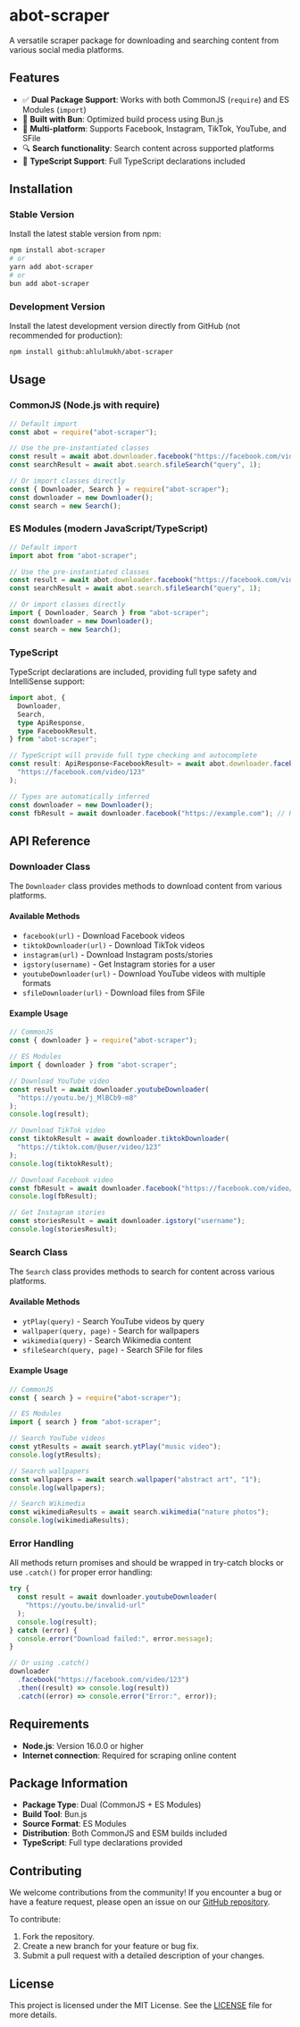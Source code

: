 # abot-scraper

A versatile scraper package for downloading and searching content from various social media platforms.

## Features

- ✅ **Dual Package Support**: Works with both CommonJS (`require`) and ES Modules (`import`)
- 🚀 **Built with Bun**: Optimized build process using Bun.js
- 📱 **Multi-platform**: Supports Facebook, Instagram, TikTok, YouTube, and SFile
- 🔍 **Search functionality**: Search content across supported platforms
- 📝 **TypeScript Support**: Full TypeScript declarations included

## Installation

### Stable Version

Install the latest stable version from npm:

```bash
npm install abot-scraper
# or
yarn add abot-scraper
# or
bun add abot-scraper
```

### Development Version

Install the latest development version directly from GitHub (not recommended for production):

```bash
npm install github:ahlulmukh/abot-scraper
```

## Usage

### CommonJS (Node.js with require)

```javascript
// Default import
const abot = require("abot-scraper");

// Use the pre-instantiated classes
const result = await abot.downloader.facebook("https://facebook.com/video/123");
const searchResult = await abot.search.sfileSearch("query", 1);

// Or import classes directly
const { Downloader, Search } = require("abot-scraper");
const downloader = new Downloader();
const search = new Search();
```

### ES Modules (modern JavaScript/TypeScript)

```javascript
// Default import
import abot from "abot-scraper";

// Use the pre-instantiated classes
const result = await abot.downloader.facebook("https://facebook.com/video/123");
const searchResult = await abot.search.sfileSearch("query", 1);

// Or import classes directly
import { Downloader, Search } from "abot-scraper";
const downloader = new Downloader();
const search = new Search();
```

### TypeScript

TypeScript declarations are included, providing full type safety and IntelliSense support:

```typescript
import abot, {
  Downloader,
  Search,
  type ApiResponse,
  type FacebookResult,
} from "abot-scraper";

// TypeScript will provide full type checking and autocomplete
const result: ApiResponse<FacebookResult> = await abot.downloader.facebook(
  "https://facebook.com/video/123"
);

// Types are automatically inferred
const downloader = new Downloader();
const fbResult = await downloader.facebook("https://example.com"); // Return type is known
```

## API Reference

### Downloader Class

The `Downloader` class provides methods to download content from various platforms.

#### Available Methods

- `facebook(url)` - Download Facebook videos
- `tiktokDownloader(url)` - Download TikTok videos
- `instagram(url)` - Download Instagram posts/stories
- `igstory(username)` - Get Instagram stories for a user
- `youtubeDownloader(url)` - Download YouTube videos with multiple formats
- `sfileDownloader(url)` - Download files from SFile

#### Example Usage

```javascript
// CommonJS
const { downloader } = require("abot-scraper");

// ES Modules
import { downloader } from "abot-scraper";

// Download YouTube video
const result = await downloader.youtubeDownloader(
  "https://youtu.be/j_MlBCb9-m8"
);
console.log(result);

// Download TikTok video
const tiktokResult = await downloader.tiktokDownloader(
  "https://tiktok.com/@user/video/123"
);
console.log(tiktokResult);

// Download Facebook video
const fbResult = await downloader.facebook("https://facebook.com/video/123");
console.log(fbResult);

// Get Instagram stories
const storiesResult = await downloader.igstory("username");
console.log(storiesResult);
```

### Search Class

The `Search` class provides methods to search for content across various platforms.

#### Available Methods

- `ytPlay(query)` - Search YouTube videos by query
- `wallpaper(query, page)` - Search for wallpapers
- `wikimedia(query)` - Search Wikimedia content
- `sfileSearch(query, page)` - Search SFile for files

#### Example Usage

```javascript
// CommonJS
const { search } = require("abot-scraper");

// ES Modules
import { search } from "abot-scraper";

// Search YouTube videos
const ytResults = await search.ytPlay("music video");
console.log(ytResults);

// Search wallpapers
const wallpapers = await search.wallpaper("abstract art", "1");
console.log(wallpapers);

// Search Wikimedia
const wikimediaResults = await search.wikimedia("nature photos");
console.log(wikimediaResults);
```

### Error Handling

All methods return promises and should be wrapped in try-catch blocks or use `.catch()` for proper error handling:

```javascript
try {
  const result = await downloader.youtubeDownloader(
    "https://youtu.be/invalid-url"
  );
  console.log(result);
} catch (error) {
  console.error("Download failed:", error.message);
}

// Or using .catch()
downloader
  .facebook("https://facebook.com/video/123")
  .then((result) => console.log(result))
  .catch((error) => console.error("Error:", error));
```

## Requirements

- **Node.js**: Version 16.0.0 or higher
- **Internet connection**: Required for scraping online content

## Package Information

- **Package Type**: Dual (CommonJS + ES Modules)
- **Build Tool**: Bun.js
- **Source Format**: ES Modules
- **Distribution**: Both CommonJS and ESM builds included
- **TypeScript**: Full type declarations provided

## Contributing

We welcome contributions from the community! If you encounter a bug or have a feature request, please open an issue on our [GitHub repository](https://github.com/ahlulmukh/abot-scraper).

To contribute:

1. Fork the repository.
2. Create a new branch for your feature or bug fix.
3. Submit a pull request with a detailed description of your changes.

## License

This project is licensed under the MIT License. See the [LICENSE](LICENSE) file for more details.
